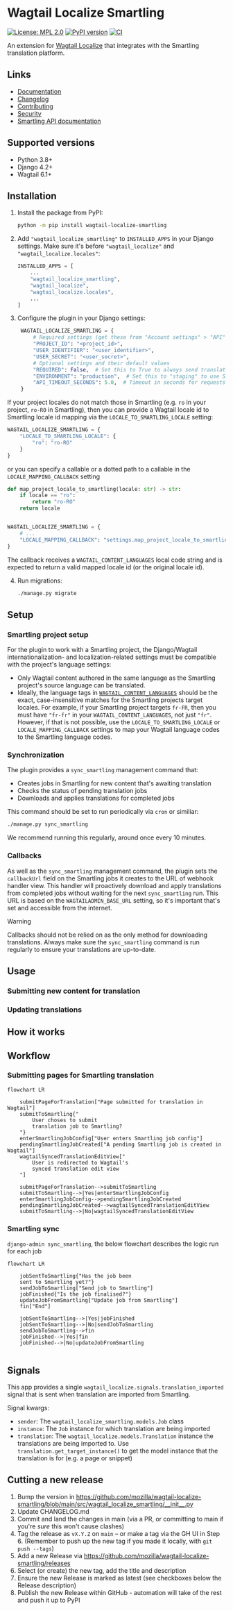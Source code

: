 # Wagtail Localize Smartling

[![License: MPL 2.0](https://img.shields.io/badge/License-MPL_2.0-brightgreen.svg)](https://opensource.org/licenses/MPL-2.0)
[![PyPI version](https://badge.fury.io/py/wagtail-localize-smartling.svg)](https://badge.fury.io/py/wagtail-localize-smartling)
[![CI](https://github.com/mozilla/wagtail-localize-smartling/actions/workflows/test.yml/badge.svg)](https://github.com/mozilla/wagtail-localize-smartling/actions/workflows/test.yml)

An extension for [Wagtail Localize](https://wagtail-localize.org/stable/) that
integrates with the Smartling translation platform.

## Links

- [Documentation](https://github.com/mozilla/wagtail-localize-smartling/blob/main/README.md)
- [Changelog](https://github.com/mozilla/wagtail-localize-smartling/blob/main/CHANGELOG.md)
- [Contributing](https://github.com/mozilla/wagtail-localize-smartling/blob/main/CONTRIBUTING.md)
- [Security](https://github.com/mozilla/wagtail-localize-smartling/security)
- [Smartling API documentation](https://api-reference.smartling.com/)

## Supported versions

- Python 3.8+
- Django 4.2+
- Wagtail 6.1+

## Installation

1. Install the package from PyPI:

    ```sh
    python -m pip install wagtail-localize-smartling
    ```

2. Add `"wagtail_localize_smartling"` to `INSTALLED_APPS` in your Django
    settings. Make sure it's before `"wagtail_localize"` and
    `"wagtail_localize.locales"`:

    ```python
    INSTALLED_APPS = [
        ...
        "wagtail_localize_smartling",
        "wagtail_localize",
        "wagtail_localize.locales",
        ...
    ]
    ```

3. Configure the plugin in your Django settings:

   ```python
    WAGTAIL_LOCALIZE_SMARTLING = {
        # Required settings (get these from "Account settings" > "API" in the Smartling dashboard)
        "PROJECT_ID": "<project_id>",
        "USER_IDENTIFIER": "<user_identifier>",
        "USER_SECRET": "<user_secret>",
        # Optional settings and their default values
        "REQUIRED": False,  # Set this to True to always send translations to Smartling
        "ENVIRONMENT": "production",  # Set this to "staging" to use Smartling's staging API
        "API_TIMEOUT_SECONDS": 5.0,  # Timeout in seconds for requests to the Smartling API
    }
    ```

If your project locales do not match those in Smartling (e.g. `ro` in your project, `ro-RO` in Smartling),
then you can provide a Wagtail locale id to Smartling locale id mapping via the `LOCALE_TO_SMARTLING_LOCALE` setting:

```python
WAGTAIL_LOCALIZE_SMARTLING = {
    "LOCALE_TO_SMARTLING_LOCALE": {
        "ro": "ro-RO"
    }
}
```

or you can specify a callable or a dotted path to a callable in the `LOCALE_MAPPING_CALLBACK` setting

```python
def map_project_locale_to_smartling(locale: str) -> str:
    if locale == "ro":
        return "ro-RO"
    return locale


WAGTAIL_LOCALIZE_SMARTLING = {
    # ...
    "LOCALE_MAPPING_CALLBACK": "settings.map_project_locale_to_smartling"
}
```

The callback receives a `WAGTAIL_CONTENT_LANGUAGES` local code string and is expected to return
a valid mapped locale id (or the original locale id).

4. Run migrations:

    ```sh
    ./manage.py migrate
    ```

## Setup

### Smartling project setup

For the plugin to work with a Smartling project, the Django/Wagtail internationalization- and localization-related settings must be compatible with the project's language settings:

- Only Wagtail content authored in the same language as the Smartling project's source language can be translated.
- Ideally, the language tags in [`WAGTAIL_CONTENT_LANGUAGES`](https://docs.wagtail.org/en/stable/reference/settings.html#wagtail-content-languages) should be the exact, case-insensitive matches for the Smartling projects target locales. For example, if your Smartling project targets `fr-FR`, then you must have `"fr-fr"` in your `WAGTAIL_CONTENT_LANGUAGES`, not just `"fr"`.
  However, if that is not possible, use the `LOCALE_TO_SMARTLING_LOCALE` or `LOCALE_MAPPING_CALLBACK` settings to map your Wagtail language codes to the Smartling language codes.

### Synchronization

The plugin provides a `sync_smartling` management command that:

- Creates jobs in Smartling for new content that's awaiting translation
- Checks the status of pending translation jobs
- Downloads and applies translations for completed jobs

This command should be set to run periodically via `cron` or similiar:

```sh
./manage.py sync_smartling
```

We recommend running this regularly, around once every 10 minutes.

### Callbacks

As well as the `sync_smartling` management command, the plugin sets the `callbackUrl` field on the Smartling jobs it creates to the URL of webhook handler view. This handler will proactively download and apply translations from completed jobs without waiting for the next `sync_smartling` run. This URL is based on the `WAGTAILADMIN_BASE_URL` setting, so it's important that's set and accessible from the internet.

> [!WARNING]
> Callbacks should not be relied on as the only method for downloading translations. Always make sure the `sync_smartling` command is run regularly to ensure your translations are up-to-date.

## Usage

### Submitting new content for translation
<!-- TODO -->

### Updating translations
<!-- TODO -->

## How it works
<!-- TODO -->

## Workflow

<!-- TODO make sure this is fleshed out properly -->

### Submitting pages for Smartling translation

```mermaid
flowchart LR

    submitPageForTranslation["Page submitted for translation in Wagtail"]
    submitToSmartling{"
        User choses to submit
        translation job to Smartling?
    "}
    enterSmartlingJobConfig["User enters Smartling job config"]
    pendingSmartlingJobCreated["A pending Smartling job is created in Wagtail"]
    wagtailSyncedTranslationEditView["
        User is redirected to Wagtail's
        synced translation edit view
    "]

    submitPageForTranslation-->submitToSmartling
    submitToSmartling-->|Yes|enterSmartlingJobConfig
    enterSmartlingJobConfig-->pendingSmartlingJobCreated
    pendingSmartlingJobCreated-->wagtailSyncedTranslationEditView
    submitToSmartling-->|No|wagtailSyncedTranslationEditView
```

### Smartling sync

`django-admin sync_smartling`, the below flowchart describes the logic run for each job

```mermaid
flowchart LR

    jobSentToSmartling{"Has the job been
    sent to Smartling yet?"}
    sendJobToSmartling["Send job to Smartling"]
    jobFinished{"Is the job finalised?"}
    updateJobFromSmartling["Update job from Smartling"]
    fin["End"]

    jobSentToSmartling-->|Yes|jobFinished
    jobSentToSmartling-->|No|sendJobToSmartling
    sendJobToSmartling-->fin
    jobFinished-->|Yes|fin
    jobFinished-->|No|updateJobFromSmartling


```

## Signals

This app provides a single `wagtail_localize.signals.translation_imported`
signal that is sent when translation are imported from Smartling.

Signal kwargs:

- `sender`: The `wagtail_localize_smartling.models.Job` class
- `instance`: The `Job` instance for which translation are being imported
- `translation`: The `wagtail_localize.models.Translation` instance the translations are being imported to.
  Use `translation.get_target_instance()` to get the model instance that the translation is for (e.g. a page or snippet)

## Cutting a new release

1. Bump the version in <https://github.com/mozilla/wagtail-localize-smartling/blob/main/src/wagtail_localize_smartling/__init__.py>
2. Update CHANGELOG.md
3. Commit and land the changes in main (via a PR, or committing to main if you're _sure_ this won't cause clashes)
4. Tag the release as `vX.Y.Z` on `main` – or make a tag via the GH UI in Step 6. (Remember to push up the new tag if you made it locally, with `git push --tags`)
5. Add a new Release via <https://github.com/mozilla/wagtail-localize-smartling/releases>
6. Select (or create) the new tag, add the title and description
7. Ensure the new Release is marked as latest (see checkboxes below the Release description)
8. Publish the new Release within GitHub - automation will take of the rest and push it up to PyPI
